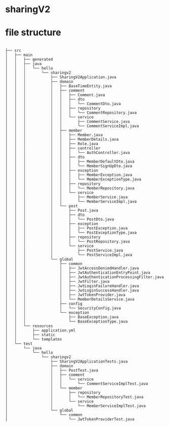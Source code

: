 # sharingV2

<h1>file structure</h1>
<code>
├── src
│   ├── main
│   │   ├── generated
│   │   ├── java
│   │   │   └── hello
│   │   │       └── sharingv2
│   │   │           ├── SharingV2Application.java
│   │   │           ├── domain
│   │   │           │   ├── BaseTimeEntity.java
│   │   │           │   ├── comment
│   │   │           │   │   ├── Comment.java
│   │   │           │   │   ├── dto
│   │   │           │   │   │   └── CommentDto.java
│   │   │           │   │   ├── repository
│   │   │           │   │   │   └── CommentRepository.java
│   │   │           │   │   └── service
│   │   │           │   │       ├── CommentService.java
│   │   │           │   │       └── CommentServiceImpl.java
│   │   │           │   ├── member
│   │   │           │   │   ├── Member.java
│   │   │           │   │   ├── MemberDetails.java
│   │   │           │   │   ├── Role.java
│   │   │           │   │   ├── controller
│   │   │           │   │   │   └── AuthController.java
│   │   │           │   │   ├── dto
│   │   │           │   │   │   ├── MemberDefaultDto.java
│   │   │           │   │   │   └── MemberSignUpDto.java
│   │   │           │   │   ├── exception
│   │   │           │   │   │   ├── MemberException.java
│   │   │           │   │   │   └── MemberExceptionType.java
│   │   │           │   │   ├── repository
│   │   │           │   │   │   └── MemberRepository.java
│   │   │           │   │   └── service
│   │   │           │   │       ├── MemberService.java
│   │   │           │   │       └── MemberServiceImpl.java
│   │   │           │   └── post
│   │   │           │       ├── Post.java
│   │   │           │       ├── dto
│   │   │           │       │   └── PostDto.java
│   │   │           │       ├── exception
│   │   │           │       │   ├── PostException.java
│   │   │           │       │   └── PostExceptionType.java
│   │   │           │       ├── repository
│   │   │           │       │   └── PostRepository.java
│   │   │           │       └── service
│   │   │           │           ├── PostService.java
│   │   │           │           └── PostServiceImpl.java
│   │   │           └── global
│   │   │               ├── common
│   │   │               │   ├── JwtAccessDeniedHandler.java
│   │   │               │   ├── JwtAuthenticationEntryPoint.java
│   │   │               │   ├── JwtAuthenticationProcessingFilter.java
│   │   │               │   ├── JwtFilter.java
│   │   │               │   ├── JwtLoginFailureHandler.java
│   │   │               │   ├── JwtLoginSuccessHandler.java
│   │   │               │   ├── JwtTokenProvider.java
│   │   │               │   └── MemberDetailsService.java
│   │   │               ├── config
│   │   │               │   └── SecurityConfig.java
│   │   │               └── exception
│   │   │                   ├── BaseException.java
│   │   │                   └── BaseExceptionType.java
│   │   └── resources
│   │       ├── application.yml
│   │       ├── static
│   │       └── templates
│   └── test
│       └── java
│           └── hello
│               └── sharingv2
│                   ├── SharingV2ApplicationTests.java
│                   ├── domain
│                   │   ├── PostTest.java
│                   │   ├── comment
│                   │   │   └── service
│                   │   │       └── CommentServiceImplTest.java
│                   │   └── member
│                   │       ├── repository
│                   │       │   └── MemberRepositoryTest.java
│                   │       └── service
│                   │           └── MemberServiceImplTest.java
│                   └── global
│                       └── common
│                           └── JwtTokenProviderTest.java
</code>
